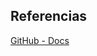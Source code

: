 ## Referencias

[GitHub - Docs](https://docs.github.com/en/repositories/viewing-activity-and-data-for-your-repository/using-pulse-to-view-a-summary-of-repository-activity)